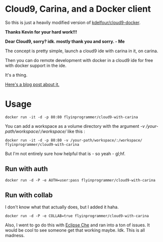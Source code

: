 Cloud9, Carina, and a Docker client
=============
So this is just a heavily modified version of [kdelfour/cloud9-docker](https://github.com/kdelfour/cloud9-docker).

**Thanks Kevin for your hard work!!!**

**Dear Cloud9, sorry? idk. mostly thank you and sorry. - Me**

The concept is pretty simple, launch a cloud9 ide with carina in it, on carina.

Then you can do remote development with docker in a cloud9 ide for free with docker support in the ide.

It's a thing.

[Here's a blog post about it.](http://continuousfailure.com/post/carina_cloud9/)

# Usage

    docker run -it -d -p 80:80 flyinprogrammer/cloud9-with-carina

You can add a workspace as a volume directory with the argument *-v /your-path/workspace/:/workspace/* like this :

    docker run -it -d -p 80:80 -v /your-path/workspace/:/workspace/ flyinprogrammer/cloud9-with-carina

But I'm not entirely sure how helpful that is - so yeah - gl;hf.

## Run with auth

    docker run -d -P -e AUTH=user:pass flyinprogrammer/cloud9-with-carina

## Run with collab
I don't know what that actually does, but I added it haha.

    docker run -d -P -e COLLAB=true flyinprogrammer/cloud9-with-carina

Also, I went to go do this with [Eclipse Che](https://eclipse.org/che/) and ran into a ton of issues.
It would be cool to see someone get that working maybe. Idk. This is all madness.
